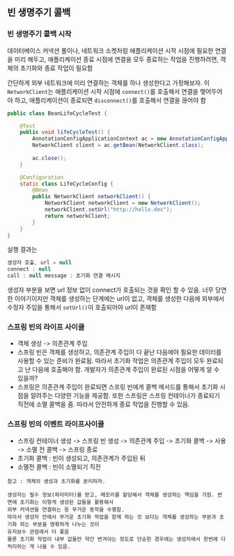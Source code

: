 ## 빈 생명주기 콜백

### 빈 생명주기 콜백 시작
데이터베이스 커넥션 풀이나, 네트워크 소켓처럼 애플리케이션 시작 시점에 필요한 연결을 미리 해두고, 애플리케이션 종료 시점에 연결을 모두 종료하는 
작업을 진행하려면, 객체의 초기화와 종료 작업이 필요함

간단하게 외부 네트워크에 미리 연결하는 객체를 하나 생성한다고 가정해보자. 
이 ``NetworkClient``는 애플리케이션 시작 시점에 ``connect()``를 호출해서 연결을 맺어두어야 하고,
애플리케이션이 종료되면 ``disconnect()``를 호출해서 연결을 끊어야 함

```java
public class BeanLifeCycleTest {

    @Test
    public void lifeCycleTest() {
        AnnotationConfigApplicationContext ac = new AnnotationConfigApplicationContext(LifeCycleConfig.class);
        NetworkClient client = ac.getBean(NetworkClient.class);
        
        ac.close();
    }

    @Configuration
    static class LifeCycleConfig {
        @Bean
        public NetworkClient networkClient() {
            NetworkClient networkClient = new NetworkClient();
            networkClient.setUrl("http://hello.dev");
            return networkClient;
        }
    }
}
```
실행 결과는
```java
생성자 호출, url = null
connect : null
call : null message : 초기화 연결 메시지
```
생성자 부분을 보면 url 정보 없이 connect가 호출되는 것을 확인 할 수 있음.
너무 당연한 이야기이지만 객체를 생성하는 단계에는 url이 없고, 객체를 생성한 다음에 외부에서 수정자 주입을 통해서 ``setUrl()``이 호출되어야
url이 존재함

### 스프링 빈의 라이프 사이클
- 객체 생성 -> 의존관계 주입
- 스프링 빈은 객체를 생성하고, 의존관계 주입이 다 끝난 다음에야 필요한 데이터를 사용할 수 있는 준비가 완료됨. 따라서 초기화 작업은
의존관계 주입이 모두 완료되고 난 다음에 호출해야 함. 개발자가 의존관계 주입이 완료된 시점을 어떻게 알 수 있을까?
- 스프링은 의존관계 주입이 완료되면 스프링 빈에게 콜백 메서드를 통해서 초기화 시점을 알려주는 다양한 기능을 제공함.
또한 스프링은  스프링 컨테이너가 종료되기 직전에 소멸 콜백을 줌. 따라서 안전하게 종료 작업을 진행할 수 있음.
  
### 스프링 빈의 이벤트 라이프사이클
- 스프링 컨테이너 생성 -> 스프링 빈 생성 -> 의존관계 주입 -> 초기화 콜백 -> 사용 -> 소멸 전 콜백 -> 스프링 종료
- 초기화 콜백 : 빈이 생성되고, 의존관계가 주입된 뒤
- 소멸전 콜백 : 빈이 소멸되기 직전

``` 
참고 : 객체의 생성과 초기화를 분리하자.

생성자는 필수 정보(파라미터)를 받고, 메모리를 할당해서 객체를 생성하는 책임을 가짐. 반면에 초기화는 이렇게 생성된 값들을 활용해서
외부 커넥션을 연결하는 등 무거운 동작을 수행함.
따라서 생성자 안에서 무거운 초기화 작업을 함께 하는 것 보다는 객체를 생성하는 부분과 초기화 하는 부분을 명확하게 나누는 것이 
유지보수 관점에서 더 좋음
물론 초기화 작업이 내부 값들만 약간 변겨아는 정도로 단순한 경우에는 생성자에서 한번에 다 처리하는 게 나을 수 있음.
```

